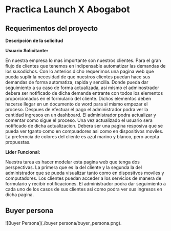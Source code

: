 # Practica Launch X Abogabot
## Requerimentos del proyecto

**Descripción de la solicitud**

**Usuario Solicitante:**

En nuestra empresa lo mas importante son nuestros clientes. Para el gran flujo de clientes que tenemos en indipensable automatizar las demandas de los susodichos.
Con lo anterios dicho requerimos una pagina web que pueda suplir la necesidad de que nuestros clientes puedan hace sus demandas de forma automatiza, rapida y sencilla. Donde pueda dar seguimiento a su caso de forma actualizada, asi mismo el adminostrador debera ser notificado de dicha demanda entrante con todos los elementos proporcionados en el formulario del cliente. Dichos elementos deben hacerse llegar en un documento de word para si mismo empezar el proceso. Despues de efectuar el pago el administrador podra ver la cantidad ingresos en un dashboard. El administrador podra actualizar y comentar como sigue el proceso. Una vez actualizado el usuario sera notificado de dicha actualizacion. Debera ser una pagina resposiva que se pueda ver tganto como en compuadores asi como en dispositivos moviles. La preferncia de colores del cliente es azul marino y blanco, pero acepta propuestas. 

**Lider Funcional:**

Nuestra tarea es hacer modelar esta pagina web que tenga dos perspectivas. La primera que es la del cliente y la segunda la del administrador que se pueda visualizar tanto como en dispositvos moviles y computadores. Los clientes puedan acceder a los servicios de manera de formulario y recibir notificaciones. El administrador podra dar seguimiento a cada uno de los casos de sus clientes asi como podra ver sus ingresos en dicha pagina.

## Buyer persona

![Buyer Persona](./buyer persona/buyer_persona.png).
